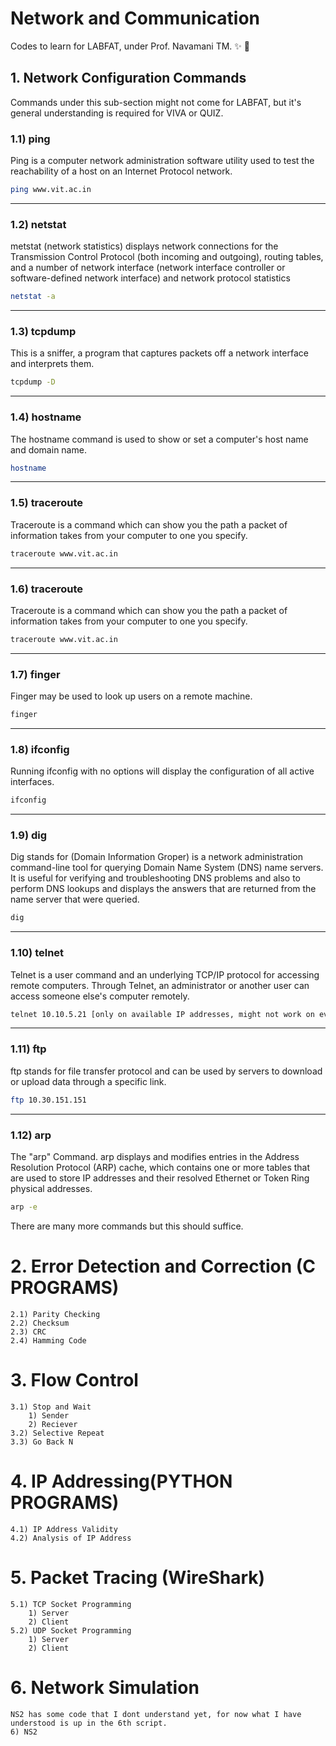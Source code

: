 # Network and Communication
Codes to learn for LABFAT, under Prof. Navamani TM. :sparkles: :metal:

## 1. Network Configuration Commands
Commands under this sub-section might not come for LABFAT, but it's general understanding is required for VIVA or QUIZ.
### 1.1) ping
Ping is a computer network administration software utility used to test the reachability of a host on an Internet Protocol network.
```bash
ping www.vit.ac.in
```
--------------------------------------------------------------------------
### 1.2) netstat
metstat (network statistics) displays network connections for the Transmission Control Protocol (both incoming and outgoing), routing tables, and a number of network interface (network interface controller or software-defined network interface) and network protocol statistics
```bash
netstat -a
```
--------------------------------------------------------------------------
### 1.3) tcpdump
This is a sniffer, a program that captures packets off a network interface and interprets them.
```bash
tcpdump -D
```
--------------------------------------------------------------------------
### 1.4) hostname
The hostname command is used to show or set a computer's host name and domain name.
```bash
hostname
```
--------------------------------------------------------------------------
### 1.5) traceroute
Traceroute is a command which can show you the path a packet of information takes from your computer to one you specify.
```bash
traceroute www.vit.ac.in
```
--------------------------------------------------------------------------
### 1.6) traceroute
Traceroute is a command which can show you the path a packet of information takes from your computer to one you specify.
```bash
traceroute www.vit.ac.in
```
--------------------------------------------------------------------------
### 1.7) finger
Finger may be used to look up users on a remote machine. 
```bash
finger
```
--------------------------------------------------------------------------
### 1.8) ifconfig
Running ifconfig with no options will display the configuration of all active interfaces. 
```bash
ifconfig
```
--------------------------------------------------------------------------
### 1.9) dig
Dig stands for (Domain Information Groper) is a network administration command-line tool for querying Domain Name System (DNS) name servers. It is useful for verifying and troubleshooting DNS problems and also to perform DNS lookups and displays the answers that are returned from the name server that were queried. 
```bash
dig
```
--------------------------------------------------------------------------
### 1.10) telnet
Telnet is a user command and an underlying TCP/IP protocol for accessing remote computers. Through Telnet, an administrator or another user can access someone else's computer remotely. 
```bash
telnet 10.10.5.21 [only on available IP addresses, might not work on every IP.]
```
--------------------------------------------------------------------------
### 1.11) ftp
ftp stands for file transfer protocol and can be used by servers to download or upload data through a specific link.
```bash
ftp 10.30.151.151
```
--------------------------------------------------------------------------
### 1.12) arp
The "arp" Command. arp displays and modifies entries in the Address Resolution Protocol (ARP) cache, which contains one or more tables that are used to store IP addresses and their resolved Ethernet or Token Ring physical addresses.
```bash
arp -e
```

There are many more commands but this should suffice.

# 2. Error Detection and Correction (C PROGRAMS)
    2.1) Parity Checking
    2.2) Checksum
    2.3) CRC
    2.4) Hamming Code

# 3. Flow Control
    3.1) Stop and Wait
        1) Sender
        2) Reciever
    3.2) Selective Repeat
    3.3) Go Back N
    
# 4. IP Addressing(PYTHON PROGRAMS)
    4.1) IP Address Validity
    4.2) Analysis of IP Address

# 5. Packet Tracing (WireShark)
    5.1) TCP Socket Programming
        1) Server
        2) Client
    5.2) UDP Socket Programming
        1) Server
        2) Client

# 6. Network Simulation
    NS2 has some code that I dont understand yet, for now what I have understood is up in the 6th script.
    6) NS2 

